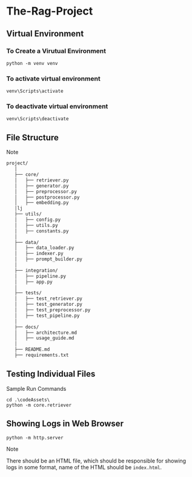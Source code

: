 # The-Rag-Project

## Virtual Environment
### To Create a Virutual Environment
```
python -m venv venv
```  
### To activate virtual environment
```
venv\Scripts\activate
```    
### To deactivate virtual environment
```
venv\Scripts\deactivate
```    

## File Structure
> [!NOTE]  
>```bash
> project/
>    │
>    ├── core/
>    │   ├── retriever.py
>    │   ├── generator.py
>    │   ├── preprocessor.py
>    │   ├── postprocessor.py
>    │   ├── embedding.py
>    │lj
>    ├── utils/
>    │   ├── config.py
>    │   ├── utils.py
>    │   ├── constants.py
>    │
>    ├── data/
>    │   ├── data_loader.py
>    │   ├── indexer.py
>    │   ├── prompt_builder.py
>    │
>    ├── integration/
>    │   ├── pipeline.py
>    │   ├── app.py
>    │
>    ├── tests/
>    │   ├── test_retriever.py
>    │   ├── test_generator.py
>    │   ├── test_preprocessor.py
>    │   ├── test_pipeline.py
>    │
>    ├── docs/
>    │   ├── architecture.md
>    │   ├── usage_guide.md
>    │
>    ├── README.md
>    ├── requirements.txt
>```

## Testing Individual Files
Sample Run Commands
```
cd .\codeAssets\
python -m core.retriever
```
## Showing Logs in Web Browser 
```
python -m http.server
```
> [!NOTE]
> There should be an HTML file, which should be responsible for showing logs in some format, 
> name of the HTML should be ```index.html```.